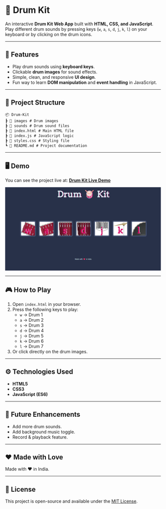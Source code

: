 # 🥁 Drum Kit

An interactive **Drum Kit Web App** built with **HTML, CSS, and JavaScript**.  
Play different drum sounds by pressing keys (`w`, `a`, `s`, `d`, `j`, `k`, `l`) on your keyboard or by clicking on the drum icons.  

---

## 🚀 Features
- Play drum sounds using **keyboard keys**.
- Clickable **drum images** for sound effects.
- Simple, clean, and responsive **UI design**.
- Fun way to learn **DOM manipulation** and **event handling** in JavaScript.

---

## 📂 Project Structure
```
📦 Drum-Kit
┣ 📂 images # Drum images
┣ 📂 sounds # Drum sound files
┣ 📜 index.html # Main HTML file
┣ 📜 index.js # JavaScript logic
┣ 📜 styles.css # Styling file
┗ 📜 README.md # Project documentation
```


---

## 🖥️ Demo

You can see the project live at: **[Drum Kit Live Demo](https://shrijan18.github.io/Basic-Drum-Kit/)**

![Drum Kit Screenshot](./images/demo.png)


---

## 🎮 How to Play
1. Open `index.html` in your browser.
2. Press the following keys to play:
   - `w` → Drum 1  
   - `a` → Drum 2  
   - `s` → Drum 3  
   - `d` → Drum 4  
   - `j` → Drum 5  
   - `k` → Drum 6  
   - `l` → Drum 7  
3. Or click directly on the drum images.

---

## ⚙️ Technologies Used
- **HTML5**
- **CSS3**
- **JavaScript (ES6)**

---

## 📌 Future Enhancements
- Add more drum sounds.
- Add background music toggle.
- Record & playback feature.

---

## ❤️ Made with Love
Made with ❤️ in India.  

---

## 📜 License
This project is open-source and available under the [MIT License](LICENSE).
